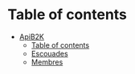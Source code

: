 # Table of contents

* [ApiB2K](../README.md)
  * [Table of contents](gitbook/SUMMARY.md)
  * [Escouades](escouade.md)
  * [Membres](membres.md)
